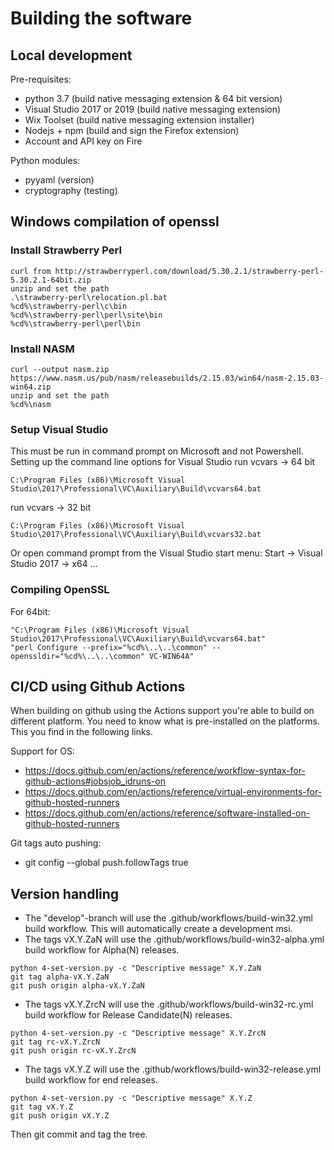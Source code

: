 Building the software
=====================

Local development
-----------------

Pre-requisites:
- python 3.7 (build native messaging extension & 64 bit version)
- Visual Studio 2017 or 2019 (build native messaging extension)
- Wix Toolset (build native messaging extension installer)
- Nodejs + npm (build and sign the Firefox extension)
- Account and API key on Fire

Python modules:
- pyyaml (version)
- cryptography (testing)

Windows compilation of openssl
------------------------------

### Install Strawberry Perl

```
curl from http://strawberryperl.com/download/5.30.2.1/strawberry-perl-5.30.2.1-64bit.zip
unzip and set the path
.\strawberry-perl\relocation.pl.bat
%cd%\strawberry-perl\c\bin
%cd%\strawberry-perl\perl\site\bin
%cd%\strawberry-perl\perl\bin
```

### Install NASM

```
curl --output nasm.zip https://www.nasm.us/pub/nasm/releasebuilds/2.15.03/win64/nasm-2.15.03-win64.zip
unzip and set the path
%cd%\nasm
```

### Setup Visual Studio 

This must be run in command prompt on Microsoft and not Powershell.
Setting up the command line options for Visual Studio
run vcvars -> 64 bit

```
C:\Program Files (x86)\Microsoft Visual Studio\2017\Professional\VC\Auxiliary\Build\vcvars64.bat
```

run vcvars -> 32 bit

```
C:\Program Files (x86)\Microsoft Visual Studio\2017\Professional\VC\Auxiliary\Build\vcvars32.bat
```

Or open command prompt from the Visual Studio <Year> start menu:
Start -> Visual Studio 2017 -> x64 ...

### Compiling OpenSSL

For 64bit:

```
"C:\Program Files (x86)\Microsoft Visual Studio\2017\Professional\VC\Auxiliary\Build\vcvars64.bat"
"perl Configure --prefix="%cd%\..\..\common" --openssldir="%cd%\..\..\common" VC-WIN64A"
```

CI/CD using Github Actions
--------------------------

When building on github using the Actions support you're able to build on different platform. You need to know what is pre-installed on the platforms. This you find in the following links.

Support for OS: 
- https://docs.github.com/en/actions/reference/workflow-syntax-for-github-actions#jobsjob_idruns-on
- https://docs.github.com/en/actions/reference/virtual-environments-for-github-hosted-runners
- https://docs.github.com/en/actions/reference/software-installed-on-github-hosted-runners

Git tags auto pushing:
- git config --global push.followTags true

Version handling
----------------

- The "develop"-branch will use the .github/workflows/build-win32.yml build workflow. This will automatically create a development msi.
- The tags vX.Y.ZaN will use the .github/workflows/build-win32-alpha.yml build workflow for Alpha(N) releases.
```
python 4-set-version.py -c "Descriptive message" X.Y.ZaN
git tag alpha-vX.Y.ZaN
git push origin alpha-vX.Y.ZaN
```
- The tags vX.Y.ZrcN will use the .github/workflows/build-win32-rc.yml build workflow for Release Candidate(N) releases.
```
python 4-set-version.py -c "Descriptive message" X.Y.ZrcN
git tag rc-vX.Y.ZrcN
git push origin rc-vX.Y.ZrcN
```
- The tags vX.Y.Z will use the .github/workflows/build-win32-release.yml build workflow for end releases.
```
python 4-set-version.py -c "Descriptive message" X.Y.Z
git tag vX.Y.Z
git push origin vX.Y.Z
```

Then git commit and tag the tree.